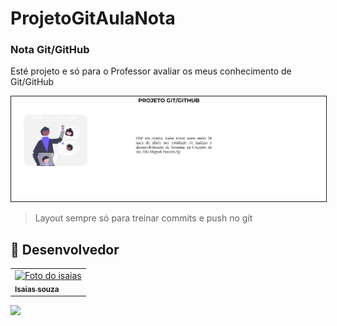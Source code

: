 # ProjetoGitAulaNota


### Nota Git/GitHub

Esté projeto e só para o Professor avaliar os meus conhecimento de Git/GitHub




<img src="./img/screen.jpg" width = "600px" border = 1>

> Layout sempre só para treinar commits e push no git


## 🤝 Desenvolvedor

<table>
  <tr>
    <td >
      <a href="https://www.linkedin.com/in/isaiassouzasantos/">
        <img src="https://avatars3.githubusercontent.com/u/31936044" width="100px;" alt="Foto do isaias"/><br>
        <sub>
          <b>Isaias souza</b>
        </sub>
      </a>
    </td>

 </tr>
  
</table>

<a href="https://www.linkedin.com/in/isaiassouzasantos/">
    <img src="https://img.shields.io/badge/LinkedIn-0077B5?style=for-the-badge&logo=linkedin&logoColor=white">
</a>




